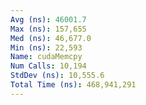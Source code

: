 ```yaml
---
Avg (ns): 46001.7
Max (ns): 157,655
Med (ns): 46,677.0
Min (ns): 22,593
Name: cudaMemcpy
Num Calls: 10,194
StdDev (ns): 10,555.6
Total Time (ns): 468,941,291
---
```

